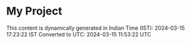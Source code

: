 # My Project

This content is dynamically generated in Indian Time (IST): 2024-03-15 17:23:22 IST
Converted to UTC: 2024-03-15 11:53:22 UTC
